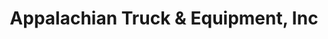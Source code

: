 ---
title: "Appalachian Truck & Equipment, Inc"
url: /cloverdale/appalachian-truck-and-equipment-inc/
shop: car repair
---